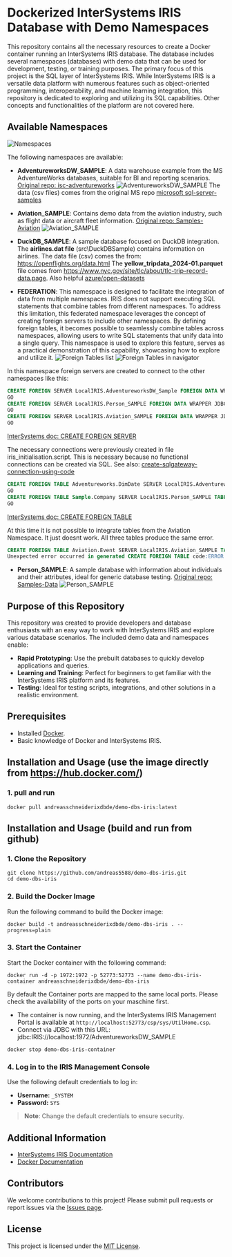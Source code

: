 # Dockerized InterSystems IRIS Database with Demo Namespaces

This repository contains all the necessary resources to create a Docker container running an InterSystems IRIS database. The database includes several namespaces (databases) with demo data that can be used for development, testing, or training purposes.
The primary focus of this project is the SQL layer of InterSystems IRIS. While InterSystems IRIS is a versatile data platform with numerous features such as object-oriented programming, interoperability, and machine learning integration, this repository is dedicated to exploring and utilizing its SQL capabilities. Other concepts and functionalities of the platform are not covered here.


## Available Namespaces

![Namespaces](/doc/view_all_namespace_sqldatalens.png)

The following namespaces are available:

- **AdventureworksDW_SAMPLE**: A data warehouse example from the MS AdventureWorks databases, suitable for BI and reporting scenarios. [Original repo: isc-adventureworks](https://github.com/bdeboe/isc-adventureworks/)
![AdventureworksDW_SAMPLE](/doc/tables_adventureworks_namespace_sqldatalens.png)
The data (csv files) comes from the original MS repo [microsoft sql-server-samples](https://github.com/microsoft/sql-server-samples/tree/master/samples/databases/adventure-works/data-warehouse-install-script)


- **Aviation_SAMPLE**: Contains demo data from the aviation industry, such as flight data or aircraft fleet information. [Original repo: Samples-Aviation](https://github.com/intersystems/Samples-Aviation)
![Aviation_SAMPLE](/doc/tables_aviation_namespace_sqldatalens.png)


- **DuckDB_SAMPLE**: A sample database focused on DuckDB integration. 
The **airlines.dat file** (src\DuckDBSample) contains information on airlines. The data file (csv) comes the from: https://openflights.org/data.html
The **yellow_tripdata_2024-01.parquet** file comes from https://www.nyc.gov/site/tlc/about/tlc-trip-record-data.page. Also helpful [azure/open-datasets](https://learn.microsoft.com/en-us/azure/open-datasets/dataset-taxi-yellow?tabs=azureml-opendatasets)

- **FEDERATION**: This namespace is designed to facilitate the integration of data from multiple namespaces. IRIS does not support executing SQL statements that combine tables from different namespaces. To address this limitation, this federated namespace leverages the concept of creating foreign servers to include other namespaces. By defining foreign tables, it becomes possible to seamlessly combine tables across namespaces, allowing users to write SQL statements that unify data into a single query. This namespace is used to explore this feature, serves as a practical demonstration of this capability, showcasing how to explore and utilize it. ![Foreign Tables list](/doc/foreign_table.png) ![Foreign Tables in navigator](/doc/foreign_table_2.png)


In this namespace foreign servers are created to connect to the other namespaces like this:

```sql
CREATE FOREIGN SERVER LocalIRIS.AdventureworksDW_Sample FOREIGN DATA WRAPPER JDBC CONNECTION 'ConLocal_AdventureworksDW_Sample'
GO
CREATE FOREIGN SERVER LocalIRIS.Person_SAMPLE FOREIGN DATA WRAPPER JDBC CONNECTION 'ConLocal_Person_SAMPLE'
GO
CREATE FOREIGN SERVER LocalIRIS.Aviation_SAMPLE FOREIGN DATA WRAPPER JDBC CONNECTION 'ConLocal_Aviation_SAMPLE'
GO
```
[InterSystems doc: CREATE FOREIGN SERVER](https://docs.intersystems.com/irislatest/csp/docbook/DocBook.UI.Page.cls?KEY=RSQL_createserver)

The necessary connections were previously created in file iris_initialisation.script. This is necessary because no functional connections can be created via SQL. See also: [create-sqlgateway-connection-using-code](https://community.intersystems.com/post/how-can-i-create-sqlgateway-connection-using-code)


```sql
CREATE FOREIGN TABLE Adventureworks.DimDate SERVER LocalIRIS.AdventureworksDW_Sample TABLE 'Adventureworks.DimDate'
GO
CREATE FOREIGN TABLE Sample.Company SERVER LocalIRIS.Person_SAMPLE TABLE 'Sample.Company'
GO
```
[InterSystems doc: CREATE FOREIGN TABLE](https://docs.intersystems.com/irislatest/csp/docbook/DocBook.UI.Page.cls?KEY=RSQL_createforeigntable)

At this time it is not possible to integrate tables from the Aviation Namespace. It just doesnt work. All three tables produce the same error.

```sql
CREATE FOREIGN TABLE Aviation.Event SERVER LocalIRIS.Aviation_SAMPLE TABLE 'Aviation.Event'
Unexpected error occurred in generated CREATE FOREIGN TABLE code:ERROR #5002: ObjectScript error: <ILLEGAL VALUE>Decode+1^%SQL.FDW.XDBC.1
```


- **Person_SAMPLE**: A sample database with information about individuals and their attributes, ideal for generic database testing. [Original repo: Samples-Data](https://github.com/intersystems/Samples-Data)
![Person_SAMPLE](/doc/tables_person_namespace_sqldatalens.png)



## Purpose of this Repository

This repository was created to provide developers and database enthusiasts with an easy way to work with InterSystems IRIS and explore various database scenarios. The included demo data and namespaces enable:

- **Rapid Prototyping**: Use the prebuilt databases to quickly develop applications and queries.
- **Learning and Training**: Perfect for beginners to get familiar with the InterSystems IRIS platform and its features.
- **Testing**: Ideal for testing scripts, integrations, and other solutions in a realistic environment.




## Prerequisites

- Installed [Docker](https://www.docker.com/).
- Basic knowledge of Docker and InterSystems IRIS.

## Installation and Usage (use the image directly from https://hub.docker.com/)

### 1. pull and run

```shell
docker pull andreasschneiderixdbde/demo-dbs-iris:latest
```

## Installation and Usage (build and run from github)

### 1. Clone the Repository

```shell
git clone https://github.com/andreas5588/demo-dbs-iris.git
cd demo-dbs-iris
```

### 2. Build the Docker Image

Run the following command to build the Docker image:

```shell
docker build -t andreasschneiderixdbde/demo-dbs-iris . --progress=plain
```

### 3. Start the Container

Start the Docker container with the following command:

```shell
docker run -d -p 1972:1972 -p 52773:52773 --name demo-dbs-iris-container andreasschneiderixdbde/demo-dbs-iris
```
By default the Container ports are mapped to the same local ports. Please check the availability of the ports on your maschine first.
* The container is now running, and the InterSystems IRIS Management Portal is available at `http://localhost:52773/csp/sys/UtilHome.csp`.
* Connect via JDBC with this URL: jdbc:IRIS://localhost:1972/AdventureworksDW_SAMPLE


```shell
docker stop demo-dbs-iris-container
```

### 4. Log in to the IRIS Management Console

Use the following default credentials to log in:

- **Username:** `_SYSTEM`
- **Password:** `SYS`

> **Note**: Change the default credentials to ensure security.

## Additional Information

- [InterSystems IRIS Documentation](https://docs.intersystems.com/irislatest/csp/docbook/DocBook.UI.Page.cls)
- [Docker Documentation](https://docs.docker.com/)

## Contributors

We welcome contributions to this project! Please submit pull requests or report issues via the [Issues page](https://github.com/andreas5588/demo-dbs-iris/issues).

## License

This project is licensed under the [MIT License](LICENSE).